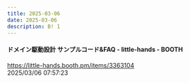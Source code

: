 ```yaml
---
title: 2025-03-06
date: 2025-03-06
description: B! 1
---
```


#### ドメイン駆動設計 サンプルコード&FAQ - little-hands - BOOTH
https://little-hands.booth.pm/items/3363104<br>
2025/03/06 07:57:23<br>



